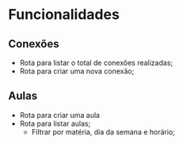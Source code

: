 # Funcionalidades

## Conexões

- Rota para listar o total de conexões realizadas;
- Rota para criar uma nova conexão;

## Aulas

- Rota para criar uma aula
- Rota para listar aulas;
    - Filtrar por matéria, dia da semana e horário;